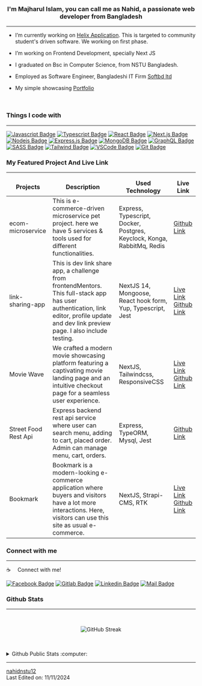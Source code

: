 
  

### <div align="center">I'm Majharul Islam, you can call me as Nahid, a passionate web developer from Bangladesh</div>  
  ---
  
  

- I’m currently working on [Helix Application](https://gitlab.com/tech-twig/helix-edu). This is targeted to community student's driven software. We working on first phase.
  

- I’m working on Frontend Development, specially Next JS
  

- I graduated on Bsc in Computer Science, from NSTU Bangladesh.

- Employed as Software Engineer, Bangladeshi IT Firm [Softbd ltd](https://softbdltd.com/)
- My simple showcasing [Portfolio](https://nahid-portfolio.vercel.app/)
  

<br/>  

<!-- <img alt="Night Coding" src="https://raw.githubusercontent.com/AVS1508/AVS1508/master/assets/Night-Coding.gif" align="right"/> -->

### Things I code with
---
[![Javascript Badge](https://img.shields.io/badge/-Javascript-F0DB4F?style=for-the-badge&labelColor=black&logo=javascript&logoColor=F0DB4F)](#) [![Typescript Badge](https://img.shields.io/badge/-Typescript-007acc?style=for-the-badge&labelColor=black&logo=typescript&logoColor=007acc)](#) [![React Badge](https://img.shields.io/badge/-React-61DBFB?style=for-the-badge&labelColor=black&logo=react&logoColor=61DBFB)](#) [![Next.js Badge](https://img.shields.io/badge/next.js-000000?style=for-the-badge&logo=nextdotjs&logoColor=white)](#) [![Nodejs Badge](https://img.shields.io/badge/-Nodejs-3C873A?style=for-the-badge&labelColor=black&logo=node.js&logoColor=3C873A)](#) [![Express.js Badge](https://img.shields.io/badge/Express.js-000000?style=for-the-badge&logo=express&logoColor=white)](#) [![MongoDB Badge](https://img.shields.io/badge/MongoDB-4EA94B?style=for-the-badge&logo=mongodb&logoColor=white)](#) [![GraphQL Badge](https://img.shields.io/badge/-GraphQl-e535ab?style=for-the-badge&labelColor=black&logo=node.js&logoColor=e535ab)](#) [![SASS Badge](https://img.shields.io/badge/Sass-CC6699?style=for-the-badge&logo=sass&logoColor=white)](#) [![Tailwind Badge](https://img.shields.io/badge/Tailwind%20CSS-092749?style=for-the-badge&logo=tailwindcss&logoColor=06B6D4&labelColor=000000)](#) [![VSCode Badge](https://img.shields.io/badge/Visual_Studio-5C2D91?style=for-the-badge&logo=visual%20studio&logoColor=white)](#) [![Git Badge](https://img.shields.io/badge/Git-F05032?style=for-the-badge&logo=git&logoColor=white)](#)


### My Featured Project And Live Link

---

<table>
  <thead align="center">
    <tr border="none" >
      <td><b>Projects</b></td>
      <td><b>Description</b></td>
      <td><b>Used Technology</b></td>
      <td><b>Live Link</b></td>
    </tr>
  </thead>
  <tbody>
    <tr>
      <td>ecom-microservice</td>
      <td>This is e-commerce-driven microservice pet project. here we have 5 services & tools used for different functionalities.</td>
      <td>Express, Typescript, Docker, Postgres, Keyclock, Konga, RabbitMq, Redis</td>
      <td> <a href="https://github.com/nahidnstu12/ecom-microservice" target="_blank">Github Link</a></td>
    </tr>
    <tr>
      <td>link-sharing-app</td>
      <td>This is dev link share app, a challenge from frontendMentors. This full-stack app has user authentication, link editor, profile update and dev link preview page. I also include testing.</td>
      <td>NextJS 14, Mongoose, React hook form, Yup, Typescript, Jest</td>
      <td> <a href="https://link-sharing-app-indol-two.vercel.app" target="_blank">Live Link</a><br><a href="https://github.com/nahidnstu12/link-sharing-app" target="_blank">Github Link</a></td>
    </tr>
    <tr>
      <td>Movie Wave</td>
      <td> We crafted a modern movie showcasing platform featuring a captivating movie landing page and an intuitive checkout page for a seamless user experience.</td>
      <td>NextJS, Tailwindcss, ResponsiveCSS</td>
      <td> <a href="https://movie-wave-zv65-nahidcste12.vercel.app/" target="_blank">Live Link</a> <br><a href="https://github.com/nahidnstu12/movie-wave" target="_blank">Github Link</a> </td>
    </tr>
    <tr>
      <td>Street Food Rest Api</td>
      <td>Express backend rest api service where user can search menu, adding to cart, placed order. Admin can manage menu, cart, orders.</td>
      <td>Express, TypeORM, Mysql, Jest</td>
      <td> <!--<a href="https://collage-lms-nstu.netlify.app" target="_blank">Live Link</a><br> --><a href="https://github.com/nahidnstu12/express-playground-fsa" target="_blank">Github Link</a></td>
    </tr>
    <tr>
      <td>Bookmark</td>
      <td>Bookmark is a modern-looking e-commerce application where buyers and visitors have a lot more interactions. Here, visitors can use this site as usual e-commerce.</td>
      <td>NextJS, Strapi-CMS, RTK </td>
      <td> <a href="https://bookmark-bd.fly.dev/" target="_blank">Live Link</a><br><a href="https://github.com/fahimfaisaal/bookmark" target="_blank">Github Link</a></td>
    </tr>
    
  </tbody>
</table>


      
### Connect with me 
---
:coffee: &emsp;Connect with me!

[![Facebook Badge](https://img.shields.io/badge/Facebook-1877F2?style=for-the-badge&logo=facebook&logoColor=white)](https://www.facebook.com/profile.php?id=100025300822373) [![Gitlab Badge](https://img.shields.io/badge/Gitlab-FF0000?style=for-the-badge&logo=gitlab&logoColor=white)](https://gitlab.com/nahidcste12) [![Linkedin Badge](https://img.shields.io/badge/LinkedIn-0077B5?style=for-the-badge&logo=linkedin&logoColor=white)](https://www.linkedin.com/in/nahid-islam-1aaa6814b/) [![Mail Badge](https://img.shields.io/badge/Gmail-D14836?style=for-the-badge&logo=gmail&logoColor=white)](mailto:nahid.dev19@gmail.com)





### Github Stats  
---
<!-- <div align="center"><img src="https://github-readme-stats.vercel.app/api?username=nahidnstu12&show_icons=true&count_private=true&hide_border=true" align="center" /></div>   -->

<div align="center"> <br/>
  
  ![GitHub Streak](https://github-readme-streak-stats.herokuapp.com/?user=nahidnstu12) 
  
</div>
<br/>  

<br>
<details>
  <summary>Github Public Stats :computer:</summary>
<a href="https://github.com/nahidnstu12?tab=repositories">
  <img align="center" src="https://github-readme-stats.vercel.app/api/top-langs/?username=nahidnstu12&hide=scheme&count_private=true&title_color=EC5061&text_color=FBDCDF&icon_color=E89F9A&bg_color=0D1117" />
</a>
<a href="https://github.com/nahidnstu12?tab=repositories">
  <img align="center" src="https://github-readme-stats.vercel.app/api?username=nahidnstu12&show_icons=true&line_height=33&count_private=true&title_color=EC5061&text_color=FBDCDF&icon_color=E89F9A&bg_color=0D1117" alt="Nahid's GitHub Stats" />
</a>

![Profile Views](https://komarev.com/ghpvc/?username=nahidnstu12)
  ----
</details>

------
[nahidnstu12](https://github.com/nahidnstu12) <br>
Last Edited on: 11/11/2024


<br/>  

<br/>  

<br/>  

<br />



